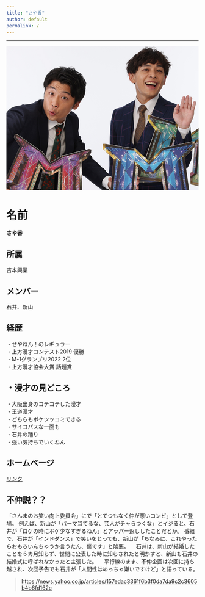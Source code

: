 ```yaml
---
title: "さや香"
author: default
permalink: /
---
```

 





---
![image](assets/images/sayaka20.jpg)
 
# 名前
**さや香**  
## 所属  
吉本興業  
## メンバー
石井、新山  
## 経歴
・せやねん！のレギュラー  
・上方漫才コンテスト2019 優勝  
・M-1グランプリ2022 2位  
・上方漫才協会大賞 話題賞  
## ・漫才の見どころ  
・大阪出身のコテコテした漫才  
・王道漫才  
・どちらもボケツッコミできる  
・サイコパスな一面も  
・石井の踊り  
・強い気持ちでいくねん  
## ホームページ
[リンク](https://profile.yoshimoto.co.jp/talent/detail?id=6046)

## 不仲説？？
「さんまのお笑い向上委員会」にで「とてつもなく仲が悪いコンビ」として登場。
例えば、新山が「パーマ当てるな、芸人がチャらつくな」とイジると、石井が「ロケの時にボケ少なすぎるねん」とアッパー返ししたことだとか。
番組で、石井が「インドダンス」で笑いをとっても、新山が「ちなみに、これやったらおもろいんちゃうか言うたん、僕です」と険悪。
　石井は、新山が結婚したことを６カ月知らず、世間に公表した時に知らされたと明かすと、新山も石井の結婚式に呼ばれなかったと主張した。
　平行線のまま、不仲企画は次回に持ち越され、次回予告でも石井が「人間性はめっちゃ嫌いですけど」と語っている。
> https://news.yahoo.co.jp/articles/157edac3361f6b3f0da7da9c2c3605b4b6fd162c
